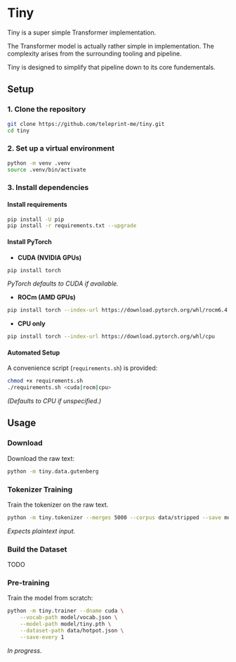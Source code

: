 # Tiny

Tiny is a super simple Transformer implementation.

The Transformer model is actually rather simple in implementation. The
complexity arises from the surrounding tooling and pipeline.

Tiny is designed to simplify that pipeline down to its core fundementals.

## Setup

### 1. Clone the repository

```sh
git clone https://github.com/teleprint-me/tiny.git
cd tiny
```

### 2. Set up a virtual environment

```sh
python -m venv .venv
source .venv/bin/activate
```

### 3. Install dependencies

#### Install requirements

```sh
pip install -U pip
pip install -r requirements.txt --upgrade
```

#### Install PyTorch

- **CUDA (NVIDIA GPUs)**

```sh
pip install torch
```

_PyTorch defaults to CUDA if available._

- **ROCm (AMD GPUs)**

```sh
pip install torch --index-url https://download.pytorch.org/whl/rocm6.4
```

- **CPU only**

```sh
pip install torch --index-url https://download.pytorch.org/whl/cpu
```

#### Automated Setup

A convenience script (`requirements.sh`) is provided:

```sh
chmod +x requirements.sh
./requirements.sh <cuda|rocm|cpu>
```

_(Defaults to CPU if unspecified.)_

## Usage

### Download

Download the raw text:

```sh
python -m tiny.data.gutenberg
```

### Tokenizer Training

Train the tokenizer on the raw text.

```sh
python -m tiny.tokenizer --merges 5000 --corpus data/stripped --save model/tokenizer.json
```

_Expects plaintext input._

### Build the Dataset

TODO

### Pre-training

Train the model from scratch:

```sh
python -m tiny.trainer --dname cuda \
    --vocab-path model/vocab.json \
    --model-path model/tiny.pth \
    --dataset-path data/hotpot.json \
    --save-every 1
```

_In progress._
